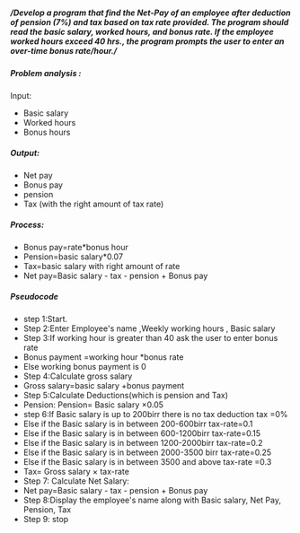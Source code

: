##### /*Develop a program that find the Net-Pay of an employee after deduction of pension (7%) and tax based on tax rate provided. The program should read the basic salary, worked hours, and bonus rate. If the employee worked hours exceed 40 hrs., the program prompts the user to enter an over-time bonus rate/hour.*/
##### Problem analysis :
Input:
- Basic salary 
- Worked hours 
- Bonus hours

##### Output:
- Net pay
- Bonus pay
- pension 
- Tax (with the right amount of tax rate)

##### Process:
- Bonus pay=rate*bonus hour
- Pension=basic salary*0.07
- Tax=basic salary with right amount of rate 
- Net pay=Basic salary - tax - pension + Bonus pay

##### Pseudocode 
- step 1:Start.
- Step 2:Enter Employee's name ,Weekly working hours  , Basic salary
- Step 3:If working hour is greater than 40 ask the user to enter bonus rate 
- Bonus payment =working hour *bonus rate 
- Else working bonus payment  is 0
-  Step 4:Calculate gross salary 
- Gross salary=basic salary +bonus payment 
- Step 5:Calculate Deductions(which is pension and Tax)
-  Pension: Pension= Basic salary ×0.05
- step 6:If Basic salary is up to 200birr there is no tax deduction tax =0%
-    Else if the Basic salary is in between 200-600birr tax-rate=0.1
-    Else if the Basic salary is in between 600-1200birr tax-rate=0.15
-    Else if the Basic salary is in between 1200-2000birr tax-rate=0.2
-    Else if the Basic salary is in between 2000-3500 birr tax-rate=0.25
-    Else if the Basic salary is in between 3500 and above tax-rate =0.3
-  Tax= Gross salary × tax-rate
- Step 7: Calculate Net Salary:
- Net pay=Basic salary - tax - pension + Bonus pay
- Step 8:Display the employee's name along with Basic salary, Net Pay, Pension, Tax
- Step 9: stop
